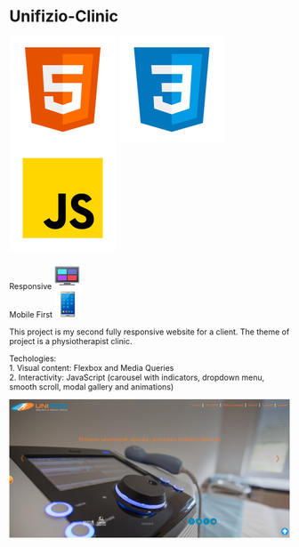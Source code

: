 # Unifizio-Clinic
![Screenshot](favicon/icons8-html-5.svg) ![Screenshot](favicon/icons8-css3.svg)  ![Screenshot](favicon/icons8-javascript.svg)  <br><br>
 Responsive ![Screenshot](favicon/icons8-layout-48.png)<br>
Mobile First ![Screenshot](favicon/icons8-mobile-phone-48.png)  <br>

This project is my second fully responsive website for a client. The theme of project is a physiotherapist clinic.

Techologies:<br> 1. Visual content:
Flexbox and Media Queries <br>
             2. Interactivity: JavaScript (carousel with indicators, dropdown menu, smooth scroll, modal gallery and animations)<br>

           
![Screenshot](Unifizio.png)
